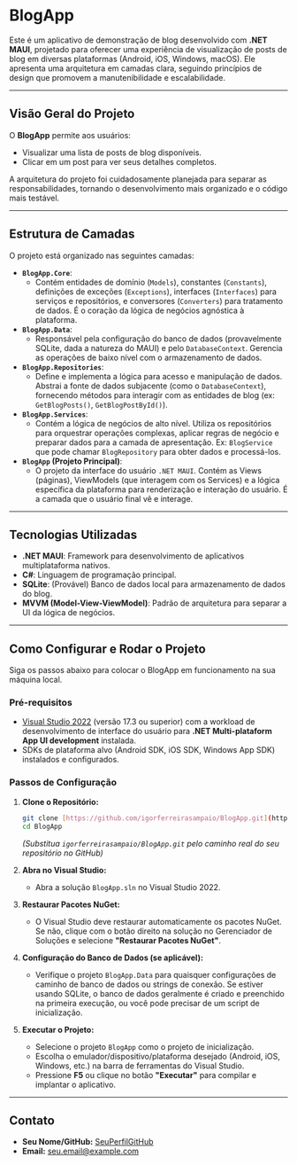 # BlogApp

Este é um aplicativo de demonstração de blog desenvolvido com **.NET MAUI**, projetado para oferecer uma experiência de visualização de posts de blog em diversas plataformas (Android, iOS, Windows, macOS). Ele apresenta uma arquitetura em camadas clara, seguindo princípios de design que promovem a manutenibilidade e escalabilidade.

---

## Visão Geral do Projeto

O **BlogApp** permite aos usuários:

* Visualizar uma lista de posts de blog disponíveis.
* Clicar em um post para ver seus detalhes completos.

A arquitetura do projeto foi cuidadosamente planejada para separar as responsabilidades, tornando o desenvolvimento mais organizado e o código mais testável.

---

## Estrutura de Camadas

O projeto está organizado nas seguintes camadas:

* **`BlogApp.Core`**:
    * Contém entidades de domínio (`Models`), constantes (`Constants`), definições de exceções (`Exceptions`), interfaces (`Interfaces`) para serviços e repositórios, e conversores (`Converters`) para tratamento de dados. É o coração da lógica de negócios agnóstica à plataforma.
* **`BlogApp.Data`**:
    * Responsável pela configuração do banco de dados (provavelmente SQLite, dada a natureza do MAUI) e pelo `DatabaseContext`. Gerencia as operações de baixo nível com o armazenamento de dados.
* **`BlogApp.Repositories`**:
    * Define e implementa a lógica para acesso e manipulação de dados. Abstrai a fonte de dados subjacente (como o `DatabaseContext`), fornecendo métodos para interagir com as entidades de blog (ex: `GetBlogPosts()`, `GetBlogPostById()`).
* **`BlogApp.Services`**:
    * Contém a lógica de negócios de alto nível. Utiliza os repositórios para orquestrar operações complexas, aplicar regras de negócio e preparar dados para a camada de apresentação. Ex: `BlogService` que pode chamar `BlogRepository` para obter dados e processá-los.
* **`BlogApp` (Projeto Principal)**:
    * O projeto da interface do usuário `.NET MAUI`. Contém as Views (páginas), ViewModels (que interagem com os Services) e a lógica específica da plataforma para renderização e interação do usuário. É a camada que o usuário final vê e interage.

---

## Tecnologias Utilizadas

* **.NET MAUI**: Framework para desenvolvimento de aplicativos multiplataforma nativos.
* **C#**: Linguagem de programação principal.
* **SQLite**: (Provável) Banco de dados local para armazenamento de dados do blog.
* **MVVM (Model-View-ViewModel)**: Padrão de arquitetura para separar a UI da lógica de negócios.

---

## Como Configurar e Rodar o Projeto

Siga os passos abaixo para colocar o BlogApp em funcionamento na sua máquina local.

### Pré-requisitos

* [Visual Studio 2022](https://visualstudio.microsoft.com/vs/) (versão 17.3 ou superior) com a workload de desenvolvimento de interface do usuário para **.NET Multi-plataform App UI development** instalada.
* SDKs de plataforma alvo (Android SDK, iOS SDK, Windows App SDK) instalados e configurados.

### Passos de Configuração

1.  **Clone o Repositório:**
    ```bash
    git clone [https://github.com/igorferreirasampaio/BlogApp.git](https://github.com/igorferreirasampaio/BlogApp.git)
    cd BlogApp
    ```
    *(Substitua `igorferreirasampaio/BlogApp.git` pelo caminho real do seu repositório no GitHub)*

2.  **Abra no Visual Studio:**
    * Abra a solução `BlogApp.sln` no Visual Studio 2022.

3.  **Restaurar Pacotes NuGet:**
    * O Visual Studio deve restaurar automaticamente os pacotes NuGet. Se não, clique com o botão direito na solução no Gerenciador de Soluções e selecione **"Restaurar Pacotes NuGet"**.

4.  **Configuração do Banco de Dados (se aplicável):**
    * Verifique o projeto `BlogApp.Data` para quaisquer configurações de caminho de banco de dados ou strings de conexão. Se estiver usando SQLite, o banco de dados geralmente é criado e preenchido na primeira execução, ou você pode precisar de um script de inicialização.

5.  **Executar o Projeto:**
    * Selecione o projeto `BlogApp` como o projeto de inicialização.
    * Escolha o emulador/dispositivo/plataforma desejado (Android, iOS, Windows, etc.) na barra de ferramentas do Visual Studio.
    * Pressione **F5** ou clique no botão **"Executar"** para compilar e implantar o aplicativo.

---

## Contato

* **Seu Nome/GitHub:** [SeuPerfilGitHub](https://github.com/igorferreirasampaio)
* **Email:** [seu.email@example.com](mailto:igorferreirasampao@gmail.com)
